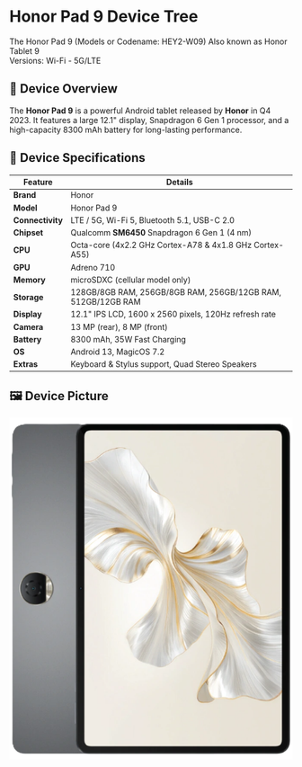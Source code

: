 # Honor Pad 9 Device Tree

The Honor Pad 9 (Models or Codename: HEY2-W09)
Also known as Honor Tablet 9   
Versions: Wi-Fi - 5G/LTE   

## 📌 Device Overview  

The **Honor Pad 9** is a powerful Android tablet released by **Honor** in Q4 2023. It features a large 12.1" display, Snapdragon 6 Gen 1 processor, and a high-capacity 8300 mAh battery for long-lasting performance.

## 📱 Device Specifications  

| Feature      | Details |
|--------------|---------|
| **Brand**    | Honor   |
| **Model**    | Honor Pad 9 |
| **Connectivity** | LTE / 5G, Wi-Fi 5, Bluetooth 5.1, USB-C 2.0 |
| **Chipset**  | Qualcomm **SM6450** Snapdragon 6 Gen 1 (4 nm) |
| **CPU**      | Octa-core (4x2.2 GHz Cortex-A78 & 4x1.8 GHz Cortex-A55) |
| **GPU**      | Adreno 710 |
| **Memory**   | microSDXC (cellular model only) |
| **Storage**  | 128GB/8GB RAM, 256GB/8GB RAM, 256GB/12GB RAM, 512GB/12GB RAM |
| **Display**  | 12.1" IPS LCD, 1600 x 2560 pixels, 120Hz refresh rate |
| **Camera**   | 13 MP (rear), 8 MP (front) |
| **Battery**  | 8300 mAh, 35W Fast Charging |
| **OS**       | Android 13, MagicOS 7.2 |
| **Extras**   | Keyboard & Stylus support, Quad Stereo Speakers |

 
## 🖼️ Device Picture

![Honor Pad 9](https://raw.githubusercontent.com/gamebrot/hey2-w09/main/honor-pad9.png)
